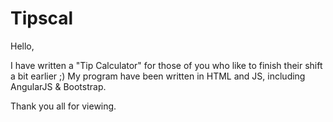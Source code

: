 # Tipscal
Hello, 

I have written a "Tip Calculator" for those of you who like to finish their shift a bit earlier ;)
My program have been written in HTML and JS, including AngularJS & Bootstrap.

Thank you all for viewing.
